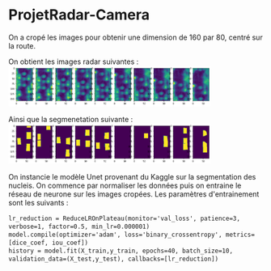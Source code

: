 # ProjetRadar-Camera

On a cropé les images pour obtenir une dimension de 160 par 80, centré sur la route.

On obtient les images radar suivantes : 
<img src="/image/radar_origin.png" width="400">

Ainsi que la segmenetation suivante :
<img src="/image/radar_segmentation.png" width="400">

On instancie le modèle Unet provenant du Kaggle sur la segmentation des nucleis.
On commence par normaliser les données puis on entraine le réseau de neurone sur les images cropées.
Les paramètres d'entrainement sont les suivants :

```
lr_reduction = ReduceLROnPlateau(monitor='val_loss', patience=3, verbose=1, factor=0.5, min_lr=0.000001)
model.compile(optimizer='adam', loss='binary_crossentropy', metrics=[dice_coef, iou_coef])
history = model.fit(X_train,y_train, epochs=40, batch_size=10, validation_data=(X_test,y_test), callbacks=[lr_reduction])
```
